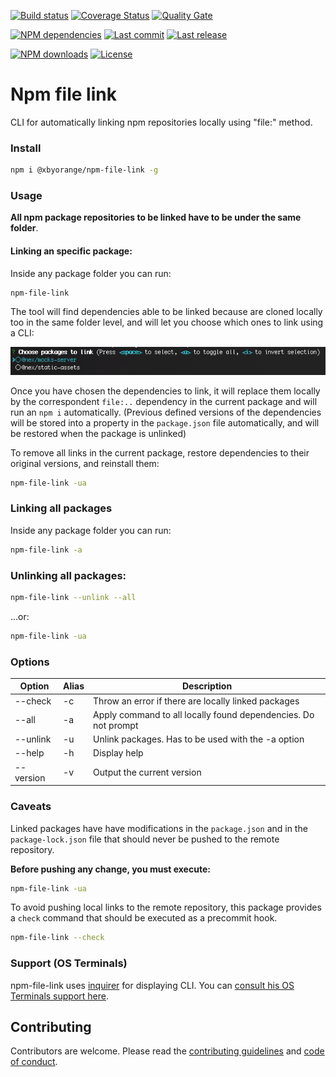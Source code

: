 [![Build status][travisci-image]][travisci-url] [![Coverage Status][coveralls-image]][coveralls-url] [![Quality Gate][quality-gate-image]][quality-gate-url]

[![NPM dependencies][npm-dependencies-image]][npm-dependencies-url] [![Last commit][last-commit-image]][last-commit-url] [![Last release][release-image]][release-url] 

[![NPM downloads][npm-downloads-image]][npm-downloads-url] [![License][license-image]][license-url]

# Npm file link

CLI for automatically linking npm repositories locally using \"file:\" method.

### Install

```bash
npm i @xbyorange/npm-file-link -g
```

### Usage

**All npm package repositories to be linked have to be under the same folder**.

#### Linking an specific package:

Inside any package folder you can run:

```bash
npm-file-link
```

The tool will find dependencies able to be linked because are cloned locally too in the same folder level, and will let you choose which ones to link using a CLI:

![Choose package screenshot](assets/choose-screenshot.png)

Once you have chosen the dependencies to link, it will replace them locally by the correspondent `file:..` dependency in the current package and will run an `npm i` automatically. (Previous defined versions of the dependencies will be stored into a property in the `package.json` file automatically, and will be restored when the package is unlinked)

To remove all links in the current package, restore dependencies to their original versions, and reinstall them:

```bash
npm-file-link -ua
```

### Linking all packages

Inside any package folder you can run:

```bash
npm-file-link -a
```

### Unlinking all packages:

```bash
npm-file-link --unlink --all
```

...or:

```bash
npm-file-link -ua
```

### Options

| Option | Alias | Description |
| --- | --- | --- |
| --check | -c | Throw an error if there are locally linked packages |
| --all | -a | Apply command to all locally found dependencies. Do not prompt |
| --unlink | -u | Unlink packages. Has to be used with the -a option |
| --help | -h |  Display help |
| --version | -v | Output the current version | 
 
### Caveats

Linked packages have have modifications in the `package.json` and in the `package-lock.json` file that should never be pushed to the remote repository.

**Before pushing any change, you must execute:**

```bash
npm-file-link -ua
```

To avoid pushing local links to the remote repository, this package provides a `check` command that should be executed as a precommit hook.

```bash
npm-file-link --check
```

### Support (OS Terminals)

npm-file-link uses [inquirer][inquirer-url] for displaying CLI. You can [consult his OS Terminals support here][inquirer-support].

## Contributing

Contributors are welcome.
Please read the [contributing guidelines](.github/CONTRIBUTING.md) and [code of conduct](.github/CODE_OF_CONDUCT.md).

[inquirer-url]: https://www.npmjs.com/package/inquirer#support-os-terminals
[inquirer-support]: https://www.npmjs.com/package/inquirer#support-os-terminals

[coveralls-image]: https://coveralls.io/repos/github/XbyOrange/npm-file-link/badge.svg
[coveralls-url]: https://coveralls.io/github/XbyOrange/npm-file-link
[travisci-image]: https://travis-ci.com/xbyorange/npm-file-link.svg?branch=master
[travisci-url]: https://travis-ci.com/xbyorange/npm-file-link
[last-commit-image]: https://img.shields.io/github/last-commit/xbyorange/npm-file-link.svg
[last-commit-url]: https://github.com/xbyorange/npm-file-link/commits
[license-image]: https://img.shields.io/npm/l/@xbyorange/npm-file-link.svg
[license-url]: https://github.com/xbyorange/npm-file-link/blob/master/LICENSE
[npm-downloads-image]: https://img.shields.io/npm/dm/@xbyorange/npm-file-link.svg
[npm-downloads-url]: https://www.npmjs.com/package/@xbyorange/npm-file-link
[npm-dependencies-image]: https://img.shields.io/david/xbyorange/npm-file-link.svg
[npm-dependencies-url]: https://david-dm.org/xbyorange/npm-file-link
[quality-gate-image]: https://sonarcloud.io/api/project_badges/measure?project=xbyorange-npm-file-link&metric=alert_status
[quality-gate-url]: https://sonarcloud.io/dashboard?id=xbyorange-npm-file-link
[release-image]: https://img.shields.io/github/release-date/xbyorange/npm-file-link.svg
[release-url]: https://github.com/xbyorange/npm-file-link/releases
